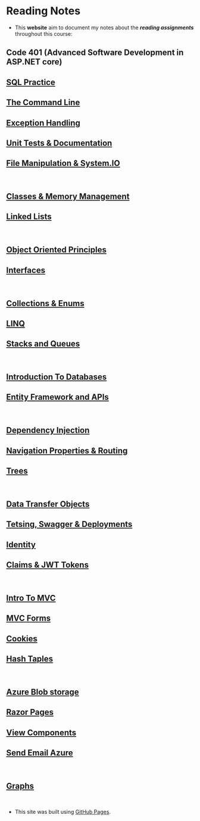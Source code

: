 # Reading Notes
- This **website** aim to document my notes about the ***reading assignments*** throughout this course: 
## Code 401 (Advanced Software Development in ASP.NET core)

## [SQL Practice](SQLpractice.md)

## [The Command Line](TheCommandLine.md)

## [Exception Handling](ExceptionHandling.md)

## [Unit Tests & Documentation](UnitTests&Documentation.md)

## [File Manipulation & System.IO](FileManipulation&SystemIO.md)

<br>

## [Classes & Memory Management](Classes&MemoryManagement.md)

## [Linked Lists](LinkedLists.md)

<br>

## [Object Oriented Principles](ObjectOrientedPrinciples.md)

## [Interfaces](Interfaces.md)

<br>

## [Collections & Enums](Collections&Enums.md)

## [LINQ](LINQ.md)

## [Stacks and Queues](StacksAndQueues.md)

<br>

## [Introduction To Databases](IntroductionToDatabases.md)

## [Entity Framework and APIs](EntityFrameworkAndAPIs.md)

<br>

## [Dependency Injection](DependencyInjection.md)

## [Navigation Properties & Routing](NavigationProperties&Routing.md)

## [Trees](Trees.md)

<br>

## [Data Transfer Objects](DataTransferObjects.md)

## [Tetsing, Swagger & Deployments](Tetsing,Swagger&Deployments.md)

## [Identity](Identity.md)

## [Claims & JWT Tokens](Claims&JWT.md)

<br>

## [Intro To MVC](MVC.md)

## [MVC Forms](MVCForms.md)

## [Cookies](Cookies.md)

## [Hash Taples](HashTaples.md)

<br>

## [Azure Blob storage](AzureBlobStorage.md)

## [Razor Pages](RazorPages.md)

## [View Components](ViewComponents.md)

## [Send Email Azure](SendEmailAzure.md)

<br>

## [Graphs](Graphs.md)

<br>

- This site was built using [GitHub Pages](https://pages.github.com/).
